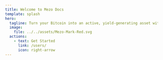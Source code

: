 ```yaml
---
title: Welcome to Mezo Docs
template: splash
hero:
  tagline: Turn your Bitcoin into an active, yield-generating asset with BitcoinFi.
  image:
    file: ../../assets/Mezo-Mark-Red.svg
  actions:
    - text: Get Started
      link: /users/
      icon: right-arrow
---
```


